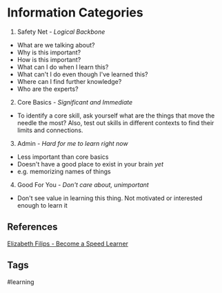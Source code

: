 # Information Categories 

1. Safety Net - *Logical Backbone*  
* What are we talking about?
* Why is this important?
* How is this important?
* What can I do when I learn this?
* What can't I do even though I've learned this?
* Where can I find further knowledge?
* Who are the experts?

2. Core Basics - *Significant and Immediate*  
* To identify a core skill, ask yourself what are the things that move the needle the most? Also, test out skills in different contexts to find their limits and connections.  

3. Admin - *Hard for me to learn right now* 
* Less important than core basics
* Doesn't have a good place to exist in your brain *yet*  
* e.g. memorizing names of things

4. Good For You - *Don't care about, unimportant*
* Don't see value in learning this thing. Not motivated or interested enough to learn it

## References
[Elizabeth Filips - Become a Speed Learner](https://www.youtube.com/watch?v=_wzJnWCBWkI)  

## Tags
#learning
